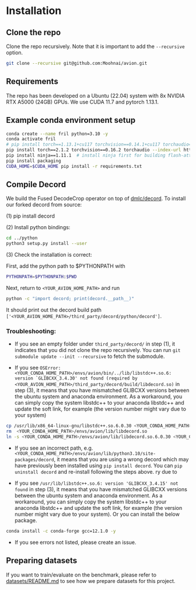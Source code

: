 # Installation

## Clone the repo

Clone the repo recursively. Note that it is important to add the `--recursive` option.
```bash
git clone --recursive git@github.com:Moohnai/avion.git
```

## Requirements
The repo has been developed on a Ubuntu (22.04) system with 8x NVIDIA RTX A5000 (24GB) GPUs. We use CUDA 11.7 and pytorch 1.13.1.

## Example conda environment setup
```bash
conda create --name fril python=3.10 -y
conda activate fril
# pip install torch==1.13.1+cu117 torchvision==0.14.1+cu117 torchaudio==0.13.1 --extra-index-url https://download.pytorch.org/whl/cu117
pip install torch==2.1.2 torchvision==0.16.2 torchaudio --index-url https://download.pytorch.org/whl/cu118
pip install ninja==1.11.1  # install ninja first for building flash-attention
pip install packaging
CUDA_HOME=$CUDA_HOME pip install -r requirements.txt
```

## Compile Decord
We build the Fused DecodeCrop operator on top of [dmlc/decord](https://github.com/dmlc/decord). To install our forked decord from source:
<!-- 
(1) Build the shared library
```bash
cd third_party/decord/
mkdir build && cd build
cmake .. -DUSE_CUDA=0 -DCMAKE_BUILD_TYPE=Release
make
``` -->
(1) pip install decord

(2) Install python bindings:
```bash
cd ../python
python3 setup.py install --user
```

(3) Check the installation is correct:

First, add the python path to $PYTHONPATH with
```bash
PYTHONPATH=$PYTHONPATH:$PWD
```

Next, return to `<YOUR_AVION_HOME_PATH>` and run 
```bash
python -c "import decord; print(decord.__path__)"
```
It should print out the decord build path `['<YOUR_AVION_HOME_PATH>/third_party/decord/python/decord']`.


### Troubleshooting:

* If you see an empty folder under `third_party/decord/` in step (1), it indicates that you did not clone the repo recursively. You can run `git submodule update --init --recursive` to fetch the submodule.

* If you see ```OSError: <YOUR_CONDA_HOME_PATH>/envs/avion/bin/../lib/libstdc++.so.6: version `GLIBCXX_3.4.30' not found (required by <YOUR_AVION_HOME_PATH>/third_party/decord/build/libdecord.so)``` in step (3), it means that you have mismatched GLIBCXX versions between the ubuntu system and anaconda environment. As a workaround, you can simply copy the system libstdc++ to your anaconda libstdc++ and update the soft link, for example (the version number might vary due to your system) 

```bash
cp /usr/lib/x86_64-linux-gnu/libstdc++.so.6.0.30 <YOUR_CONDA_HOME_PATH>/envs/avion/lib/
rm  <YOUR_CONDA_HOME_PATH>/envs/avion/lib/libdecord.so
ln -s <YOUR_CONDA_HOME_PATH>/envs/avion/lib/libdecord.so.6.0.30 <YOUR_CONDA_HOME_PATH>/envs/avion/lib/libdecord.so
```

* If you see an incorrect path, e.g. `<YOUR_CONDA_HOME_PATH>/envs/avion/lib/python3.10/site-packages/decord`, it means that you are using a wrong decord which may have previously been installed using `pip install decord`. You can `pip uninstall decord` and re-install following the steps above.
ry due to 

* If you see `/usr/lib/libstdc++.so.6: version 'GLIBCXX_3.4.15' not found` in step (3), it means that you have mismatched GLIBCXX versions between the ubuntu system and anaconda environment. As a workaround, you can simply copy the system libstdc++ to your anaconda libstdc++ and update the soft link, for example (the version number might vary due to your system). Or you can install the below package.
```bash
conda install -c conda-forge gcc=12.1.0 -y
```


* If you see errors not listed, please create an issue.



## Preparing datasets
If you want to train/evaluate on the benchmark, please refer to [datasets/README.md](../datasets/README.md) to see how we prepare datasets for this project.
